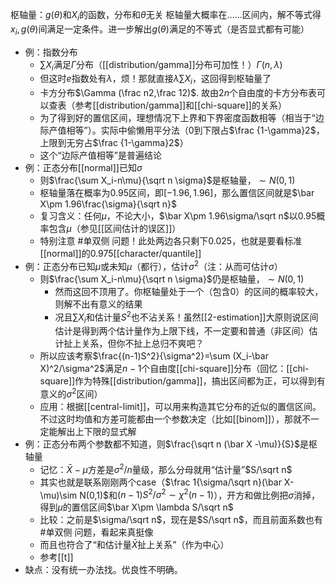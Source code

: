 枢轴量：$g(\theta)$和$X_i$的函数，分布和$\theta$无关
枢轴量大概率在……区间内，解不等式得$x_i,g(\theta)$间满足一定条件。进一步解出$g(\theta)$满足的不等式（是否显式都有可能）
- 例：指数分布
  - $\sum X_i$满足$\Gamma$分布（[[distribution/gamma]]分布可加性！）$\Gamma(n,\lambda)$
  - 但这时$e$指数处有$\lambda$，烦！那就直接$\lambda \sum X_i$，这回得到枢轴量了
  - 卡方分布$\Gamma (\frac n2,\frac 12)$. 故由$2n$个自由度的卡方分布表可以查表（参考[[distribution/gamma]]和[[chi-square]]的关系）
  - 为了得到好的置信区间，理想情况下上界和下界密度函数相等（相当于“边际产值相等”）。实际中偷懒用平分法（0到下限占$\frac {1-\gamma}2$，上限到无穷占$\frac {1-\gamma}2$）
  - 这个“边际产值相等”是普遍结论
- 例：正态分布[[normal]]已知$\sigma$
  - 则$\frac{\sum X_i-n\mu}{\sqrt n \sigma}$是枢轴量，$\sim N(0,1)$
  - 枢轴量落在概率为0.95区间，即$[-1.96,1.96]$，那么置信区间就是$\bar X\pm 1.96\frac{\sigma}{\sqrt n}$
  - 复习含义：任何$\mu$，不论大小，$\bar X\pm 1.96\sigma/\sqrt n$以0.95概率包含$\mu$（参见[[区间估计的误区]]）
  - 特别注意 #单双侧 问题！此处两边各只剩下$0.025$，也就是要看标准[[normal]]的0.975[[character/quantile]]
- 例：正态分布已知$\mu$或未知$\mu$（都行），估计$\sigma^2$（注：从而可估计$\sigma$）
  - 则$\frac{\sum X_i-n\mu}{\sqrt n \sigma}$仍是枢轴量，$\sim N(0,1)$
    - 然而这回不顶用了。你枢轴量处于一个（包含0）的区间的概率较大，则解不出有意义的结果
    - 况且$\sum X_i$和估计量$S^2$也不沾关系！虽然[[2-estimation]]大原则说区间估计是得到两个估计量作为上限下线，不一定要和普通（非区间）估计扯上关系，但你不扯上总归不爽吧？
  - 所以应该考察$\frac{(n-1)S^2}{\sigma^2}=\sum (X_i-\bar X)^2/\sigma^2$满足$n-1$个自由度[[chi-square]]分布（回忆：[[chi-square]]作为特殊[[distribution/gamma]]，搞出区间都为正，可以得到有意义的$\sigma^2$区间）
  - 应用：根据[[central-limit]]，可以用来构造其它分布的近似的置信区间。不过这时均值和方差可能都由一个参数决定（比如[[binom]]），那就不一定能解出上下限的显式解
- 例：正态分布两个参数都不知道，则$\frac{\sqrt n (\bar X -\mu)}{S}$是枢轴量
  - 记忆：$\bar X-\mu$方差是$\sigma^2/n$量级，那么分母就用“估计量”$S/\sqrt n$
  - 其实也就是联系刚刚两个case（$\frac 1{\sigma/\sqrt n}(\bar X-\mu)\sim N(0,1)$和$(n-1)S^2/\sigma^2\sim \chi^2(n-1)$），开方和做比例把$\sigma$消掉，得到$\mu$的置信区间$\bar X\pm \lambda S/\sqrt n$
  - 比较：之前是$\sigma/\sqrt n$，现在是$S/\sqrt n$，而且前面系数也有#单双侧 问题，看起来真挺像
  - 而且也符合了“和估计量$\bar X$扯上关系”（作为中心）
  - 参考[[t]]
- 缺点：没有统一办法找。优良性不明确。